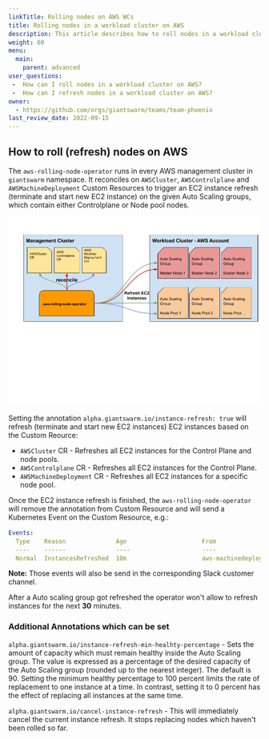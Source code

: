 ```yaml
---
linkTitle: Rolling nodes on AWS WCs
title: Rolling nodes in a workload cluster on AWS
description: This article describes how to roll nodes in a workload cluster on AWS without doing a cluster upgrade.
weight: 60
menu:
  main:
    parent: advanced
user_questions:
 -  How can I roll nodes in a workload cluster on AWS?
 -  How can I refresh nodes in a workload cluster on AWS?
owner:
  - https://github.com/orgs/giantswarm/teams/team-phoenix
last_review_date: 2022-09-15
---
```


## How to roll (refresh) nodes on AWS

The `aws-rolling-node-operator` runs in every AWS management cluster in `giantswarm` namespace. It reconciles on `AWSCluster`, `AWSControlplane` and `AWSMachineDeployment` Custom Resources to trigger an EC2 instance refresh (terminate and start new EC2 instance) on the given Auto Scaling groups, which contain either Controlplane or Node pool nodes. 

![aws-rolling-node-operator](aws-rolling-node-operator.png)

Setting the annotation `alpha.giantswarm.io/instance-refresh: true` will refresh (terminate and start new EC2 instances) EC2 instances based on the Custom Reource:

- `AWSCluster` CR - Refreshes all EC2 instances for the Control Plane and node pools.
- `AWSControlplane` CR - Refreshes all EC2 instances for the Control Plane.
- `AWSMachineDeployment` CR - Refreshes all EC2 instances for a specific node pool.

Once the EC2 instance refresh is finished, the `aws-rolling-node-operator` will remove the annotation from Custom Resource and will send a Kubernetes Event on the Custom Resource, e.g.:

```yaml
Events:
  Type    Reason              Age                     From                                           Message
  ----    ------              ----                    ----                                           -------
  Normal  InstancesRefreshed  10m                     aws-machinedeployment-node-rolling-controller  Refreshed all worker instances.
```

**Note:** Those events will also be send in the corresponding Slack customer channel.

After a Auto scaling group got refreshed the operator won't allow to refresh instances for the next **30** minutes.

### Additional Annotations which can be set

`alpha.giantswarm.io/instance-refresh-min-healhty-percentage` - Sets the amount of capacity which must remain healthy inside the Auto Scaling group. The value is expressed as a percentage of the desired capacity of the Auto Scaling group (rounded up to the nearest integer). The default is 90. Setting the minimum healthy percentage to 100 percent limits the rate of replacement to one instance at a time. In contrast, setting it to 0 percent has the effect of replacing all instances at the same time.

`alpha.giantswarm.io/cancel-instance-refresh` - This will immediately cancel the current instance refresh. It stops replacing nodes which haven't been rolled so far.


